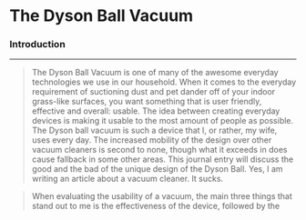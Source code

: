 # The Dyson Ball Vacuum
### Introduction
---------------------
>The Dyson Ball Vacuum is one of many of the awesome everyday technologies we use in our household. When it comes to the everyday requirement of suctioning dust and pet dander off of your indoor grass-like surfaces, you want something that is user friendly, effective and overall: usable. The idea between creating everyday devices is making it usable to the most amount of people as possible. The Dyson ball vacuum is such a device that I, or rather, my wife, uses every day. The increased mobility of the design over other vacuum cleaners is second to none, though what it exceeds in does cause fallback in some other areas. This journal entry will discuss the good and the bad of the unique design of the Dyson Ball. Yes, I am writing an article about a vacuum cleaner. It sucks.

>When evaluating the usability of a vacuum, the main three things that stand out to me is the effectiveness of the device, followed by the 
